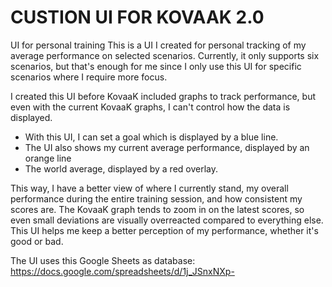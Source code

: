 # CUSTION UI FOR KOVAAK 2.0
UI for personal training
This is a UI I created for personal tracking of my average performance on selected scenarios. Currently, it only supports six scenarios, but that's enough for me since I only use this UI for specific scenarios where I require more focus.

I created this UI before KovaaK included graphs to track performance, but even with the current KovaaK graphs, I can't control how the data is displayed.

- With this UI, I can set a goal which is displayed by a blue line.
- The UI also shows my current average performance, displayed by an orange line
- The world average, displayed by a red overlay. 

This way, I have a better view of where I currently stand, my overall performance during the entire training session, and how consistent my scores are. The KovaaK graph tends to zoom in on the latest scores, so even small deviations are visually overreacted compared to everything else. This UI helps me keep a better perception of my performance, whether it's good or bad.

The UI uses this Google Sheets as database:
https://docs.google.com/spreadsheets/d/1j_JSnxNXp-
